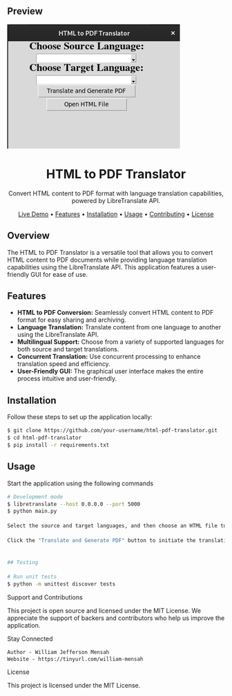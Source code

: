 
## Preview

![Preview](./images/Screenshot%20from%202023-08-22%2020-57-44.png)

<h1 align="center">HTML to PDF Translator</h1>

<p align="center">
 Convert HTML content to PDF format with language translation capabilities, powered by LibreTranslate API.
</p>

<p align="center">
  <a href="https://your.app.demo.link">Live Demo</a> •
  <a href="#features">Features</a> •
  <a href="#installation">Installation</a> •
  <a href="#usage">Usage</a> •
  <a href="#contributing">Contributing</a> •
  <a href="#license">License</a>
</p>

## Overview

The HTML to PDF Translator is a versatile tool that allows you to convert HTML content to PDF documents while providing language translation capabilities using the LibreTranslate API. This application features a user-friendly GUI for ease of use.

## Features

- **HTML to PDF Conversion:** Seamlessly convert HTML content to PDF format for easy sharing and archiving.
- **Language Translation:** Translate content from one language to another using the LibreTranslate API.
- **Multilingual Support:** Choose from a variety of supported languages for both source and target translations.
- **Concurrent Translation:** Use concurrent processing to enhance translation speed and efficiency.
- **User-Friendly GUI:** The graphical user interface makes the entire process intuitive and user-friendly.

## Installation

Follow these steps to set up the application locally:

```bash
$ git clone https://github.com/your-username/html-pdf-translator.git
$ cd html-pdf-translator
$ pip install -r requirements.txt
```

## Usage

Start the application using the following commands

```bash
# Development mode
$ libretranslate --host 0.0.0.0 --port 5000
$ python main.py

Select the source and target languages, and then choose an HTML file to translate and convert to PDF.

Click the "Translate and Generate PDF" button to initiate the translation and PDF generation process.


## Testing

# Run unit tests
$ python -m unittest discover tests

```

Support and Contributions

This project is open source and licensed under the MIT License. We appreciate the support of backers and contributors who help us improve the application.

Stay Connected

    Author - William Jefferson Mensah
    Website - https://tinyurl.com/william-mensah

License

This project is licensed under the MIT License.